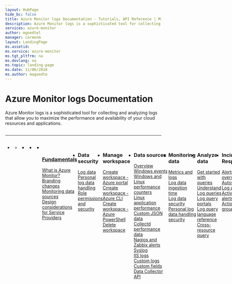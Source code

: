 ```yaml
---
layout: HubPage
hide_bc: false
title: Azure Monitor logs Documentation - Tutorials, API Reference | Microsoft Docs
description: Azure Monitor logs is a sophisticated tool for collecting and analyzing logs that allow you to maximize the performance and availability of your cloud resources and applications.
services: azure-monitor
author: mgoedtel
manager: carmonm
layout: LandingPage
ms.assetid:	
ms.service: azure-monitor
ms.tgt_pltfrm: na
ms.devlang: na
ms.topic: landing-page
ms.date: 11/06/2018
ms.author: magoedte
---
```


<div id="main" class="v2">
    <div class="container">
        <h1>Azure Monitor logs Documentation</h1>
        <p>Azure Monitor logs is a sophisticated tool for collecting and analyzing logs that allow you to maximize the performance and availability of your cloud resources and applications.</p>
        <hr style="margin: 30px 0;" />
        <ul class="pivots">
         <li>
           <a href="#products"></a>
             <ul id="products">
               <li>
                  <a class="singlePanelNavItem selected" style="display: none" href="#indexA" data-linktype="self-bookmark"></a>
                  <ul class="panelContent singlePanelContent" id="indexA" style="border: medium; border-image: none; margin-top: 0px; display: flex; float: left;">
                      <li class="fullSpan">
                          <a href="#index1" data-linktype="self-bookmark"></a>
                          <ul class="cardsF cols cols4" id="index1" style="float: left; display: flex; width: 100%; border-bottom: 1px var(--grey-lighter) solid;">  
                              <li>
                                 <ul class="cardsB panelContent" id="cardtypes-B" style="float: left; display: flex; width: 100%;">
                                    <li>
                                        <a href="">
                                           <div class="cardSize">
                                               <div class="cardPadding">
                                                   <div class="card">
                                                        <div class="cardImageOuter">
                                                             <div class="cardImage">
                                                                 <img alt="" src="https://docs.microsoft.com/media/common/i_learn-about.svg" data-linktype="external">
                                                             </div>
                                                        </div>
                                                        <div class="cardText" style="padding-left: 0px">
                                                             <h3>Fundamentals</h3>
                                                             <p>
                                                                 <a href="/azure/azure-monitor/overview">What is Azure Monitor?</a><br/>
                                                                 <a href="/azure/azure-monitor/azure-monitor-rebrand">Branding changes</a><br/>
                                                                 <a href="/azure/monitoring/monitoring-data-sources">Monitoring data sources</a><br/>
                                                                 <a href="/azure/log-analytics/log-analytics-service-providers">Design considerations for Service Providers</a><br/>
                                                             </p>
                                                        </div>
                                                      </div>
                                                     </div>
                                                   </div>
                              </a>
                            </li>
                          <li>
        <div class="cardSize">
            <div class="cardPadding">
                <div class="card">
                    <div class="cardText">
                        <h3>Data security</h3>
                        <p>
                        <a href="/azure/log-analytics/log-analytics-data-security">Log data</a><br/>
                        <a href="/azure/log-analytics/log-analytics-personal-data-mgmt">Personal log data handling</a><br/>
                        <a href="/azure/monitoring-and-diagnostics/monitoring-roles-permissions-security">Role permissions and security</a><br/>
                        </p>
                    </div>
                </div>
            </div>
        </div>
    </li>
    <li>
        <div class="cardSize">
            <div class="cardPadding">
                <div class="card">
                    <div class="cardText">
                        <h3>Manage workspace</h3>
                        <p>
                        <a href="/azure/log-analytics/log-analytics-quick-create-workspace">Crreate workspace - Azure portal</a><br/>
                        <a href="/azure/log-analytics/log-analytics-quick-create-workspace-cli">Crreate workspace - Azure CLI</a><br/>
                        <a href="/azure/log-analytics/log-analytics-quick-create-workspace-posh">Create workspace - Azure PowerShell</a><br/>
                        <a href="/azure/log-analytics/log-analytics-manage-del-workspace">Delete workspace</a><br/>
                        </p>
                    </div>
                </div>
            </div>
        </div>
    </li>
    <li>
        <div class="cardSize">
            <div class="cardPadding">
                <div class="card">
                    <div class="cardText">
                        <h3>Data sources</h3>
                        <p>
                        <a href="/azure/monitoring/monitoring-data-sources">Overview</a><br/>
                        <a href="/azure/log-analytics/log-analytics-data-sources-windows-events">Windows events</a><br/>
                        <a href="/azure/log-analytics-data-sources-performance-counters">Windows and Linux performance counters</a><br/>
                        <a href="/azure/log-analytics/log-analytics-data-sources-linux-applications">Linux application performance</a><br/>
                        <a href="/azure/log-analytics/log-analytics-data-sources-json">Custom JSON data</a><br/>
                        <a href="/azure/log-analytics/log-analytics-data-sources-collectd">Collectd performance data</a><br/>
                        <a href="/azure/log-analytics/log-analytics-data-sources-alerts-nagios-zabbix">Nagios and Zabbix alerts</a><br/>
                        <a href="/azure/log-analytics/log-analytics-data-sources-syslog">Syslog</a><br/>
                        <a href="/azure/log-analytics/log-analytics-data-sources-iis-logs">IIS logs</a><br/>
                        <a href="/azure/log-analytics/log-analytics-data-sources-custom-logs">Custom logs</a><br/>
                        <a href="/azure/log-analytics/log-analytics-custom-fields">Custom fields</a><br/>
                        <a href="/azure/log-analytics/log-analytics-data-collector-api">Data Collector API</a><br/>
                        </p>
                    </div>
                </div>
            </div>
        </div>
    </li>
    <li>
        <div class="cardSize">
            <div class="cardPadding">
                <div class="card">
                    <div class="cardText">
                        <h3>Monitoring data</h3>
                        <p>
                        <a href="/azure/monitoring/monitoring-data-collection">Metrics and logs</a><br/>
                        <a href="/azure/log-analytics/log-analytics-data-ingestion-time">Log data ingestion time</a><br/>
                        <a href="/azure/log-analytics/log-analytics-data-security">Log data security</a><br/>
                        <a href="/azure/log-analytics/log-analytics-personal-data-mgmt">Personal log data handling security</a><br/>
                        </p>
                    </div>
                </div>
            </div>
        </div>
    </li>
    <li>
        <div class="cardSize">
            <div class="cardPadding">
                <div class="card">
                    <div class="cardText">
                        <h3>Analyze data</h3>
                        <p>
                        <a href="/azure/log-analytics/query-language/get-started-queries">Get started with queries</a><br/>                        
                        <a href="/azure/log-analytics/log-analytics-log-search">Understand Log queries</a><br/>
                        <a href="/azure/log-analytics/log-analytics-log-search-portals">Log query portals</a><br/>
                        <a href="/azure/log-analytics/query-language/query-language">Log query language reference</a><br/>
                        <a href="/azure/log-analytics-cross-workspace-search">Cross-resource query</a><br/>
                        </p>
                    </div>
                </div>
            </div>
        </div>
    </li>
    <li>
        <div class="cardSize">
            <div class="cardPadding">
                <div class="card">
                    <div class="cardText">
                        <h3>Incident Response</h3>
                        <p>
                        <a href="/azure/monitoring-and-diagnostics/monitoring-overview-unified-alerts">Alerts overview</a><br/>
                        <a href="/azure/monitoring-and-diagnostics/monitoring-overview-autoscale">Autoscale</a><br/>
                        <a href="/azure/monitoring-and-diagnostics/monitor-alerts-unified-log">Log alerts</a><br/>
                        <a href="/azure/monitoring-and-diagnostics/monitoring-activity-log-alerts-new-experience">Activity log alerts</a><br/>
                        <a href="/azure/monitoring-and-diagnostics/monitoring-action-groups">Action groups</a><br/>
                        </p>
                    </div>
                </div>
            </div>
        </div>
    </li>
</ul>
